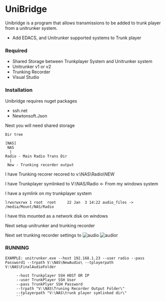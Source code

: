 # UniBridge


Unibridge is a program that allows transmissions to be added to trunk player from a unitrunker system.

  - Add EDACS, and Unitrunker supported systems to Trunk player
  

### Required

  - Shared Storage between Trunkplayer System and Unitrunker system
  - Unitrunker v1 or v2
  - Trunking Recorder
  - Visual Studio



### Installation

Unibridge requires nuget packages
- ssh.net 
- Newtonsoft.Json

Next you will need shared storage 
```
Dir tree

[NAS]
 NAS
  |
Radio - Main Radio Trans Dir
  |
 New - Trunking recorder output 
 ```
 I have Trunking recorer recored to v:\NAS\Radio\NEW
 
 I have Trunkplayer symlinked to V:\NAS/Radio <- From my windows system

I have a symlink on my trunkplayer system

``` lrwxrwxrwx 1 root  root     22 Jan  3 14:22 audio_files -> /media/Mount/NAS/Radio ```

I have this mounted as a network disk on windows

Next setup unitrunker and trunking recorder

Next set trunking recorder settings to
![audio](https://maxwelldps.com/trrec.PNG)
![audior](https://maxwelldps.com/trrecaudio.PNG)

### RUNNING
```
EXAMPLE: unitrunker.exe --host 192.168.1.23 --user radio --pass Password1 --trpath V:\NAS\NewAudio\ --tplayerpath V:\NAS\FinalAudioFolder

     --host Trunkplayer SSH HOST OR IP
     --user TrunkPlayer SSH User
     --pass TrunkPlyer SSH Password
     --trpath "V:\NAS\Truning Recorder Output Folder\"
     --tplayerpath "V:\NAS\trunk player symlinked dir\"
     ```
